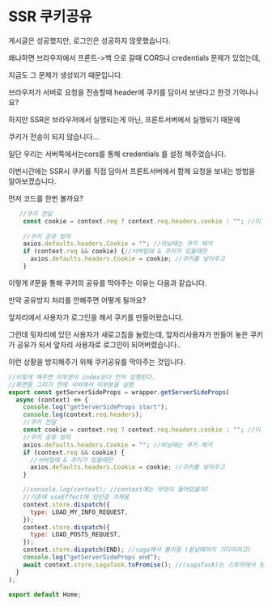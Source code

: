 # SSR 쿠키공유

게시글은 성공했지만, 로그인은 성공하지 않못했습니다. 

왜냐하면 브라우저에서 프론트-&gt;백 으로 갈때 CORS나 credentials 문제가 있었는데, 

지금도 그 문제가 생성되기 때문입니다. 

브라우저가 서버로 요청을 전송할때 header에 쿠키를 담아서 보낸다고 한것 기억나나요? 

하지만 SSR은 브라우저에서 실행되는게 아닌, 프론트서버에서 실행되기 때문에 

쿠키가 전송이 되지 않습니다...

일단 우리는 서버쪽에서는cors를 통해 credentials 를 설정 해주었습니다.  

이번시간에는 SSR시 쿠키를 직접 담아서 프론트서버에서 함께 요청을 보내는 방법을 알아보겠습니다. 

먼저 코드를 한번 볼까요?

```javascript
   //쿠키 전달
    const cookie = context.req ? context.req.headers.cookie : ""; //이 안에 쿠키 들어있음.
   
    //쿠키 공유 방지
    axios.defaults.headers.Cookie = ""; //아닐때는 쿠키 제거
    if (context.req && cookie) {//서버일때 & 쿠키가 있을때만    
      axios.defaults.headers.Cookie = cookie; //쿠키를 넣어주고
    }
```

이렇게 if문을 통해 쿠키의 공유를 막아주는 이유는 다음과 같습니다. 

만약 공유방지 처리를 안해주면 어떻게 될까요? 

앞자리에서 사용자가 로그인을 해서 쿠키를 만들어왔습니다. 

그런데 뒷자리에 있던 사용자가 새로고침을 눌렀는데, 앞자리사용자가 만들어 놓은 쿠키가 공유가 되서 앞자리 사용자로 로그인이 되어버렸습니다..

이런 상황을 방지해주기 위해 쿠키공유를 막아주는 것입니다. 

```javascript
//이렇게 해주면 이부분이 index보다 먼저 실행된다.
//화면을 그리기 전에 서버에서 이부분을 실행
export const getServerSideProps = wrapper.getServerSideProps(
  async (context) => {
    console.log("getServerSideProps start");
    console.log(context.req.headers);
    //쿠키 전달
    const cookie = context.req ? context.req.headers.cookie : ""; //이 안에 쿠키 들어있음.
    //쿠키 공유 방지
    axios.defaults.headers.Cookie = ""; //아닐때는 쿠키 제거
    if (context.req && cookie) {
      //서버일때 & 쿠키가 있을때만
      axios.defaults.headers.Cookie = cookie; //쿠키를 넣어주고
    }

    //console.log(context); //context에는 무엇이 들어있을까?
    //기존에 useEffect에 있던걸 가져옴
    context.store.dispatch({
      type: LOAD_MY_INFO_REQUEST,
    });
    context.store.dispatch({
      type: LOAD_POSTS_REQUEST,
    });
    context.store.dispatch(END); //saga에서 불러옴 (끝날때까지 기다리라고)
    console.log("getServerSideProps end");
    await context.store.sagaTask.toPromise(); //(sagaTask)는 스토어에서 등록함
  }
);

export default Home;

```



